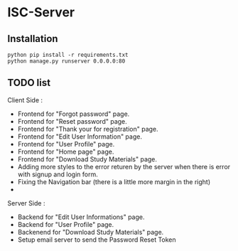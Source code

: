 # ISC-Server

## Installation

```
python pip install -r requirements.txt
python manage.py runserver 0.0.0.0:80
```

## TODO list

Client Side :

- Frontend  for "Forgot password" page.
- Frontend  for "Reset password" page.
- Frontend  for "Thank your for registration" page.
- Frontend  for "Edit User Information" page.
- Frontend  for "User Profile" page.
- Frontend  for "Home page" page.
- Frontend  for "Download Study Materials" page.
- Adding more styles to the error returen by the server when there is error with signup and login form.
- Fixing the Navigation bar (there is a little more margin in the right)
- 

Server Side :

- Backend for "Edit User Informations" page.
- Backend for "User Profile" page.
- Backenend  for "Download Study Materials" page.
- Setup email server to send the Password Reset Token
